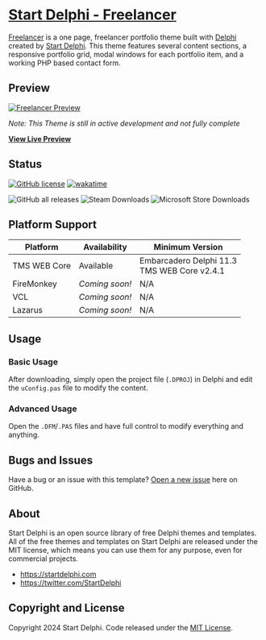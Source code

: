 # [Start Delphi - Freelancer](https://startbootstrap.com/theme/freelancer/)

[Freelancer](https://freelancer.startdelphi.com/) is a one page, freelancer portfolio theme built with [Delphi](https://www.embarcadero.com/products/Delphi) created by [Start Delphi](https://startdelphi.com/). This theme features several content sections, a responsive portfolio grid, modal windows for each portfolio item, and a working PHP based contact form.

## Preview

[![Freelancer Preview](https://github.com/StartDelphi/startdelphi-theme-freelancer/assets/5418178/0076d475-1c24-44eb-9905-e2dbebda18c4)](https://freelancer.startdelphi.com/)

_Note: This Theme is still in active development and not fully complete_

**[View Live Preview](https://freelancer.startdelphi.com/)**

## Status

[![GitHub license](https://img.shields.io/badge/license-MIT-blue.svg)](https://raw.githubusercontent.com/StartDelphi/startdelphi-theme-freelancer/master/LICENSE)
[![wakatime](https://wakatime.com/badge/github/StartDelphi/startdelphi-theme-freelancer.svg)](https://wakatime.com/badge/github/StartDelphi/startdelphi-theme-freelancer)

![GitHub all releases](https://img.shields.io/github/downloads/ShaunRoselt/Roselt-Developer-Tools/total?label=Github%20Downloads)
![Steam Downloads](https://img.shields.io/badge/Steam_Downloads-15K-green)
![Microsoft Store Downloads](https://img.shields.io/badge/Microsoft_Store_Downloads-30K-green)



## Platform Support

| Platform      | Availability            | Minimum Version            |
| ------------- | ----------------------- | -------------------------- |
| TMS WEB Core  | Available               | Embarcadero Delphi 11.3 <br> TMS WEB Core v2.4.1   |
| FireMonkey    | *Coming soon!*          | N/A                        |
| VCL           | *Coming soon!*          | N/A                        |
| Lazarus       | *Coming soon!*          | N/A                        |

## Usage

### Basic Usage
After downloading, simply open the project file (`.DPROJ`) in Delphi and edit the `uConfig.pas` file to modify the content.

### Advanced Usage
Open the `.DFM`/`.PAS` files and have full control to modify everything and anything.



## Bugs and Issues

Have a bug or an issue with this template? [Open a new issue](https://github.com/StartDelphi/startdelphi-theme-freelancer/issues) here on GitHub.

## About

Start Delphi is an open source library of free Delphi themes and templates. All of the free themes and templates on Start Delphi are released under the MIT license, which means you can use them for any purpose, even for commercial projects.

- <https://startdelphi.com>
- <https://twitter.com/StartDelphi>

## Copyright and License

Copyright 2024 Start Delphi. Code released under the [MIT License](https://github.com/StartDelphi/startdelphi-theme-freelancer/blob/main/LICENSE).
